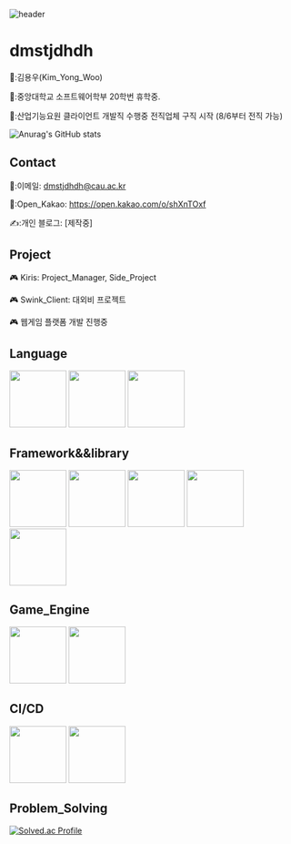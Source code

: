  ![header](https://capsule-render.vercel.app/api?type=Waving&color=auto&height=150&section=header&text=Junior%20Client_Developer&fontSize=40)
 <div align=left>

  # dmstjdhdh

👨:김용우(Kim_Yong_Woo)
  
🏫:중앙대학교 소프트웨어학부 20학번 휴학중.

🏢:산업기능요원 클라이언트 개발직 수행중 전직업체 구직 시작 (8/6부터 전직 가능)

![Anurag's GitHub stats](https://github-readme-stats.vercel.app/api?username=dmstjdhdh&show_icons=true&theme=radical)

## Contact

 📧:이메일: dmstjdhdh@cau.ac.kr

 📧:Open_Kakao: https://open.kakao.com/o/shXnTOxf
 
 ✍️:개인 블로그: [제작중]

## Project
  
🎮 Kiris: Project_Manager, Side_Project
  
🎮 Swink_Client: 대외비 프로젝트

🎮 웹게임 플랫폼 개발 진행중



## Language
<img src="https://github.com/dmstjdhdh/dmstjdhdh/assets/71542970/64fa8f0f-0c18-46ce-9a85-4bf07704ca7d" width="100">
<img src="https://github.com/dmstjdhdh/dmstjdhdh/assets/71542970/d932344c-cb17-4dd4-994a-514fc521f549" width="100">
<img src="https://github.com/dmstjdhdh/dmstjdhdh/assets/71542970/0e9950a2-1130-4bea-8645-e8c2f0fe48eb" width="100">

## Framework&&library
<img src="https://github.com/dmstjdhdh/dmstjdhdh/assets/71542970/647c412f-7667-43c0-b4ff-7ba571f9275c" width="100">
<img src="https://github.com/dmstjdhdh/dmstjdhdh/assets/71542970/3d7c0fb2-d082-46b5-a48f-4ec58f05d53d" width="100">
<img src="https://github.com/dmstjdhdh/dmstjdhdh/assets/71542970/48a76f82-c133-4a1e-9560-2d1e9a6fa05b" width="100">
<img src="https://github.com/dmstjdhdh/dmstjdhdh/assets/71542970/0f9c455c-1705-421f-a292-9338ad26c923" width="100">
<img src="https://github.com/dmstjdhdh/dmstjdhdh/assets/71542970/8b72ba8d-3df3-4dd5-ac26-778409fdb9e8" width="100">

## Game_Engine
<img src="https://github.com/dmstjdhdh/dmstjdhdh/assets/71542970/0f9c455c-1705-421f-a292-9338ad26c923" width="100">
<img src="https://github.com/dmstjdhdh/dmstjdhdh/assets/71542970/8b72ba8d-3df3-4dd5-ac26-778409fdb9e8" width="100">

## CI/CD
<img src="https://github.com/dmstjdhdh/dmstjdhdh/assets/71542970/1c0ae909-ad8e-4795-b2d0-ec3b52b69587" width = "100">
<img src="https://github.com/dmstjdhdh/dmstjdhdh/assets/71542970/72c8ed9e-d190-43c8-aaab-0cd0e31f9fac" width = "100">

## Problem_Solving

[![Solved.ac Profile](http://mazassumnida.wtf/api/generate_badge?boj=dmstjdhdh)](https://solved.ac/dmstjdhdh)<br/>
</div>
